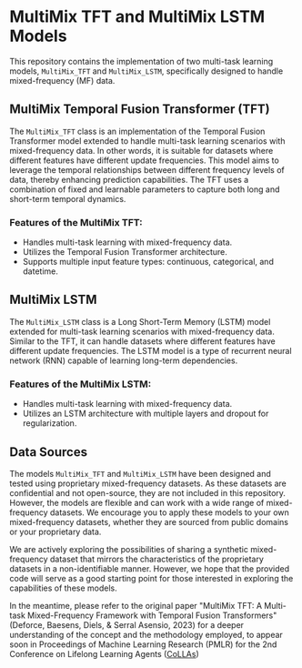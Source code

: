 # MultiMix TFT and MultiMix LSTM Models

This repository contains the implementation of two multi-task learning models, `MultiMix_TFT` and `MultiMix_LSTM`, specifically designed to handle mixed-frequency (MF) data.

## MultiMix Temporal Fusion Transformer (TFT)

The `MultiMix_TFT` class is an implementation of the Temporal Fusion Transformer model extended to handle multi-task learning scenarios with mixed-frequency data. In other words, it is suitable for datasets where different features have different update frequencies. This model aims to leverage the temporal relationships between different frequency levels of data, thereby enhancing prediction capabilities. The TFT uses a combination of fixed and learnable parameters to capture both long and short-term temporal dynamics. 

### Features of the MultiMix TFT:
- Handles multi-task learning with mixed-frequency data.
- Utilizes the Temporal Fusion Transformer architecture.
- Supports multiple input feature types: continuous, categorical, and datetime.

## MultiMix LSTM

The `MultiMix_LSTM` class is a Long Short-Term Memory (LSTM) model extended for multi-task learning scenarios with mixed-frequency data. Similar to the TFT, it can handle datasets where different features have different update frequencies. The LSTM model is a type of recurrent neural network (RNN) capable of learning long-term dependencies.

### Features of the MultiMix LSTM:
- Handles multi-task learning with mixed-frequency data.
- Utilizes an LSTM architecture with multiple layers and dropout for regularization.

## Data Sources

The models `MultiMix_TFT` and `MultiMix_LSTM` have been designed and tested using proprietary mixed-frequency datasets. As these datasets are confidential and not open-source, they are not included in this repository. However, the models are flexible and can work with a wide range of mixed-frequency datasets. We encourage you to apply these models to your own mixed-frequency datasets, whether they are sourced from public domains or your proprietary data.

We are actively exploring the possibilities of sharing a synthetic mixed-frequency dataset that mirrors the characteristics of the proprietary datasets in a non-identifiable manner. However, we hope that the provided code will serve as a good starting point for those interested in exploring the capabilities of these models.

In the meantime, please refer to the original paper "MultiMix TFT: A Multi-task Mixed-Frequency Framework with Temporal Fusion Transformers" (Deforce, Baesens, Diels, & Serral Asensio, 2023) for a deeper understanding of the concept and the methodology employed, to appear soon in Proceedings of Machine Learning Research (PMLR) for the 2nd Conference on Lifelong Learning Agents ([CoLLAs](https://lifelong-ml.cc))
